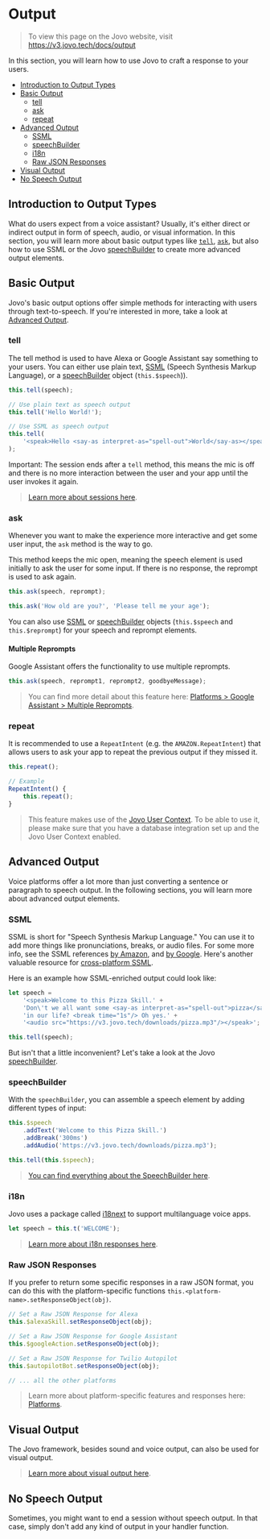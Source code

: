 # Output

> To view this page on the Jovo website, visit https://v3.jovo.tech/docs/output

In this section, you will learn how to use Jovo to craft a response to your users.

- [Introduction to Output Types](#introduction-to-output-types)
- [Basic Output](#basic-output)
  - [tell](#tell)
  - [ask](#ask)
  - [repeat](#repeat)
- [Advanced Output](#advanced-output)
  - [SSML](#ssml)
  - [speechBuilder](#speechbuilder)
  - [i18n](#i18n)
  - [Raw JSON Responses](#raw-json-responses)
- [Visual Output](#visual-output)
- [No Speech Output](#no-speech-output)

## Introduction to Output Types

What do users expect from a voice assistant? Usually, it's either direct or indirect output in form of speech, audio, or visual information. In this section, you will learn more about basic output types like [`tell`](#tell), [`ask`](#ask), but also how to use SSML or the Jovo [speechBuilder](#speechbuilder) to create more advanced output elements.

## Basic Output

Jovo's basic output options offer simple methods for interacting with users through text-to-speech. If you're interested in more, take a look at [Advanced Output](#advanced-output).

### tell

The tell method is used to have Alexa or Google Assistant say something to your users. You can either use plain text, [SSML](#ssml) (Speech Synthesis Markup Language), or a [speechBuilder](#speechbuilder) object (`this.$speech`)).

```javascript
this.tell(speech);

// Use plain text as speech output
this.tell('Hello World!');

// Use SSML as speech output
this.tell(
	'<speak>Hello <say-as interpret-as="spell-out">World</say-as></speak>'
);
```

Important: The session ends after a `tell` method, this means the mic is off and there is no more interaction between the user and your app until the user invokes it again.

> [Learn more about sessions here](../requests-responses './requests-responses').

### ask

Whenever you want to make the experience more interactive and get some user input, the `ask` method is the way to go.

This method keeps the mic open, meaning the speech element is used initially to ask the user for some input. If there is no response, the reprompt is used to ask again.

```javascript
this.ask(speech, reprompt);

this.ask('How old are you?', 'Please tell me your age');
```

You can also use [SSML](#ssml) or [speechBuilder](#speechbuilder) objects (`this.$speech` and `this.$reprompt`) for your speech and reprompt elements.

#### Multiple Reprompts

Google Assistant offers the functionality to use multiple reprompts.

```javascript
this.ask(speech, reprompt1, reprompt2, goodbyeMessage);
```

> You can find more detail about this feature here: [Platforms > Google Assistant > Multiple Reprompts](../../platforms/google-assistant/README.md#multiple-reprompts './google-assistant#multiple-reprompts').

### repeat

It is recommended to use a `RepeatIntent` (e.g. the `AMAZON.RepeatIntent`) that allows users to ask your app to repeat the previous output if they missed it.

```javascript
this.repeat();

// Example
RepeatIntent() {
    this.repeat();
}
```

> This feature makes use of the [Jovo User Context](../data/user.md#context './data/user#context'). To be able to use it, please make sure that you have a database integration set up and the Jovo User Context enabled.

## Advanced Output

Voice platforms offer a lot more than just converting a sentence or paragraph to speech output. In the following sections, you will learn more about advanced output elements.

### SSML

SSML is short for "Speech Synthesis Markup Language." You can use it to add more things like pronunciations, breaks, or audio files. For some more info, see the SSML references [by Amazon](https://developer.amazon.com/public/solutions/alexa/alexa-skills-kit/docs/speech-synthesis-markup-language-ssml-reference), and [by Google](https://developers.google.com/actions/reference/ssml). Here's another valuable resource for [cross-platform SSML](http://ssml.green/).

Here is an example how SSML-enriched output could look like:

```javascript
let speech =
	'<speak>Welcome to this Pizza Skill.' +
	'Don\'t we all want some <say-as interpret-as="spell-out">pizza</say-as>' +
	'in our life? <break time="1s"/> Oh yes.' +
	'<audio src="https://v3.jovo.tech/downloads/pizza.mp3"/></speak>';

this.tell(speech);
```

But isn't that a little inconvenient? Let's take a look at the Jovo [speechBuilder](#speechbuilder).

### speechBuilder

With the `speechBuilder`, you can assemble a speech element by adding different types of input:

```javascript
this.$speech
	.addText('Welcome to this Pizza Skill.')
	.addBreak('300ms')
	.addAudio('https://v3.jovo.tech/downloads/pizza.mp3');

this.tell(this.$speech);
```

> [You can find everything about the SpeechBuilder here](./speechbuilder.md './output/speechbuilder').

### i18n

Jovo uses a package called [i18next](https://www.npmjs.com/package/i18next) to support multilanguage voice apps.

```javascript
let speech = this.t('WELCOME');
```

> [Learn more about i18n responses here](./i18n.md './output/i18n').

### Raw JSON Responses

If you prefer to return some specific responses in a raw JSON format, you can do this with the platform-specific functions `this.<platform-name>.setResponseObject(obj)`.

```javascript
// Set a Raw JSON Response for Alexa
this.$alexaSkill.setResponseObject(obj);

// Set a Raw JSON Response for Google Assistant
this.$googleAction.setResponseObject(obj);

// Set a Raw JSON Response for Twilio Autopilot
this.$autopilotBot.setResponseObject(obj);

// ... all the other platforms
```

> Learn more about platform-specific features and responses here: [Platforms](../../platforms './platforms').

## Visual Output

The Jovo framework, besides sound and voice output, can also be used for visual output.

> [Learn more about visual output here](./visual-output.md './output/visual-output').

## No Speech Output

Sometimes, you might want to end a session without speech output. In that case, simply don't add any kind of output in your handler function.

<!--[metadata]: {"description": "Learn how to create speech and visual responses for Alexa Skills and Google Actions with the Jovo Framework",
		        "route": "output"}-->

